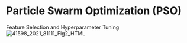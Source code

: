 # Particle Swarm Optimization (PSO)
Feature Selection and Hyperparameter Tuning
![41598_2021_81111_Fig2_HTML](https://github.com/alifrmf/Particle-Swarm-Optimization-PSO-/assets/105715834/a2faa003-5dd9-43aa-84bb-abc72da53e3f)
